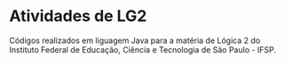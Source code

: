 # Atividades de LG2
Códigos realizados em liguagem Java para a matéria de Lógica 2 do Instituto Federal de Educação, Ciência e Tecnologia de São Paulo - IFSP.


